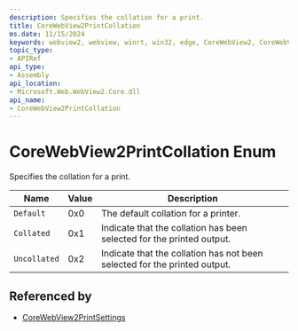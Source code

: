 ```yaml
---
description: Specifies the collation for a print.
title: CoreWebView2PrintCollation
ms.date: 11/15/2024
keywords: webview2, webview, winrt, win32, edge, CoreWebView2, CoreWebView2Controller, browser control, edge html, CoreWebView2PrintCollation
topic_type:
- APIRef
api_type:
- Assembly
api_location:
- Microsoft.Web.WebView2.Core.dll
api_name:
- CoreWebView2PrintCollation
---
```


# CoreWebView2PrintCollation Enum

Specifies the collation for a print.

| Name |  Value | Description |
|--|--|--|
|`Default` | 0x0  |  The default collation for a printer.|
|`Collated` | 0x1  |  Indicate that the collation has been selected for the printed output.|
|`Uncollated` | 0x2  |  Indicate that the collation has not been selected for the printed output.|


## Referenced by

- [CoreWebView2PrintSettings](corewebview2printsettings.md)
